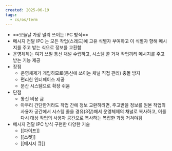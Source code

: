 ```yaml
---
created: 2025-06-19
tags:
  - cs/os/term
---
```

- ==오늘날 가장 널리 쓰이는 IPC 방식==
- 메시지 전달 IPC 는 모든 작업(스레드)에 고유 식별자 부여하고 이 식별자 향해 메시지를 주고 받는 식으로 정보를 교환함
- 운영체제는 여기 쓰일 통신 채널 수립하고, 시스템 콜 거쳐 작업끼리 메시지를 주고받는 기능 제공
- 장점
	- 운영체제가 개입하므로(통신에 쓰이는 채널 직접 관리) 충돌 방지
	- 편리한 인터페이스 제공
	- 분산 시스템으로 확장 쉬움
- 단점
	- 통신 비용 큼
	- 아무리 간단한거라도 작업 간에 정보 교환하려면, 주고받을 정보를 원본 작업의 사용자 공간에서 시스템 콜을 경유(3장)해서 운영체제의 채널로 복사하고, 이를 다시 대상 작업의 사용자 공간으로 복사하는 복잡한 과정 거쳐야됨
- 메시지 전달 IPC 방식 구현한 다양한 기술
	- [[파이프]]
	- [[소켓]]
	- [[메시지 큐]]